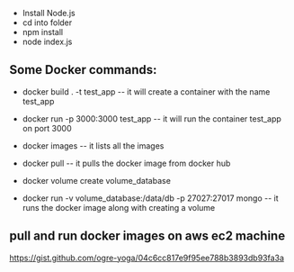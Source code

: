 
 - Install Node.js
 - cd into folder
 - npm install
 - node index.js

## Some Docker commands:
 - docker build . -t test_app
    -- it will create a container with the name test_app

 - docker run -p 3000:3000 test_app
    -- it will run the container test_app on port 3000

 - docker images
    -- it lists all the images 

 - docker pull
    -- it pulls the docker image from docker hub
   
 - docker volume create volume_database
 - docker run -v volume_database:/data/db -p 27027:27017 mongo
    -- it runs the docker image along with creating a volume
    

## pull and run docker images on aws ec2 machine
https://gist.github.com/ogre-yoga/04c6cc817e9f95ee788b3893db93fa3a
